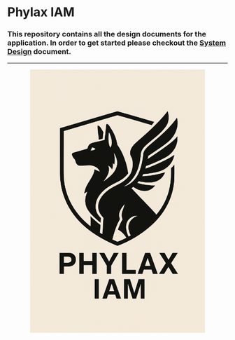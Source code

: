 # Phylax IAM

### This repository contains all the design documents for the application. In order to get started please checkout the [System Design](./system-design.md) document.

---

<p align="center">
    <img src="./logo/Phylax IAM Logo.png" alt="Phylax IAM Logo" width="400"/>
</p>
